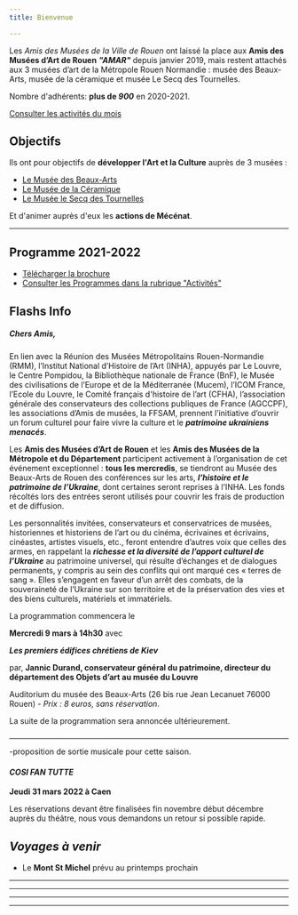 ```yaml
---
title: Bienvenue

---
```

Les _Amis des Musées de la Ville de Rouen_ ont laissé la place aux **Amis des Musées d’Art de Rouen** **_"AMAR"_** depuis janvier 2019, mais restent attachés aux 3 musées d’art de la Métropole Rouen Normandie : musée des Beaux-Arts, musée de la céramique et musée Le Secq des Tournelles.

Nombre d'adhérents: **plus de _900_** en 2020-2021.

[Consulter les activités du mois](/pages/activites-du-mois.html)

## Objectifs

Ils ont pour objectifs de **développer l'Art et la Culture** auprès de 3 musées :

* [Le Musée des Beaux-Arts](http://mbarouen.fr/fr)
* [Le Musée de la Céramique](http://museedelaceramique.fr/fr)
* [Le Musée le Secq des Tournelles](http://museelesecqdestournelles.fr/fr)

Et d'animer auprès d'eux les **actions de Mécénat**.

***

## Programme 2021-2022

* [Télécharger la brochure](/fichiers/brochure-amar-2021-2022.pdf)
* [Consulter les Programmes dans la rubrique "Activités"](/pages/activites.html)

## **Flashs Info**

##### Chers Amis, 

En lien avec la Réunion des Musées Métropolitains Rouen-Normandie (RMM), l’Institut National d’Histoire de l’Art (INHA), appuyés par Le Louvre, le Centre Pompidou, la Bibliothèque nationale de France (BnF), le Musée des civilisations de l’Europe et de la Méditerranée (Mucem), l’ICOM France, l’Ecole du Louvre, le Comité français d'histoire de l’art (CFHA), l’association générale des conservateurs des collections publiques de France (AGCCPF), les associations d’Amis de musées, la FFSAM, prennent l’initiative d’ouvrir un forum culturel pour faire vivre la culture et le **_patrimoine ukrainiens menacés_**.

Les **Amis des Musées d’Art de Rouen** et les **Amis des Musées de la Métropole et du Département** participent activement à l’organisation de cet événement exceptionnel : **tous les mercredis**, se tiendront au Musée des Beaux-Arts de Rouen des conférences sur les arts, **_l’histoire et le patrimoine de l’Ukraine_**, dont certaines seront reprises à l’INHA. Les fonds récoltés lors des entrées seront utilisés pour couvrir les frais de production et de diffusion.

Les personnalités invitées, conservateurs et conservatrices de musées, historiennes et historiens de l’art ou du cinéma, écrivaines et écrivains, cinéastes, artistes visuels, etc., feront entendre d’autres voix que celles des armes, en rappelant la **_richesse et la diversité de l’apport culturel de l’Ukraine_** au patrimoine universel, qui résulte d’échanges et de dialogues permanents, y compris au sein des conflits qui ont marqué ces « terres de sang ». Elles s’engagent en faveur d’un arrêt des combats, de la souveraineté de l’Ukraine sur son territoire et de la préservation des vies et des biens culturels, matériels et immatériels.

La programmation commencera le

**Mercredi 9 mars à 14h30** avec 

**_Les premiers édifices chrétiens de Kiev_**

par, **Jannic Durand, conservateur général du patrimoine, directeur du département des Objets d’art au musée du Louvre**

Auditorium du musée des Beaux-Arts (26 bis rue Jean Lecanuet 76000 Rouen) - _Prix : 8 euros, sans réservation_.

La suite de la programmation sera annoncée ultérieurement.

##### 

***

\-proposition de sortie musicale pour cette saison.

#### **_COSI FAN TUTTE_**

**Jeudi 31 mars 2022 à Caen**

Les réservations devant être finalisées fin novembre début décembre auprès du théâtre, nous vous demandons un retour si possible rapide.

## _Voyages à venir_

* Le **Mont St Michel** prévu au printemps prochain

***

***

***

***